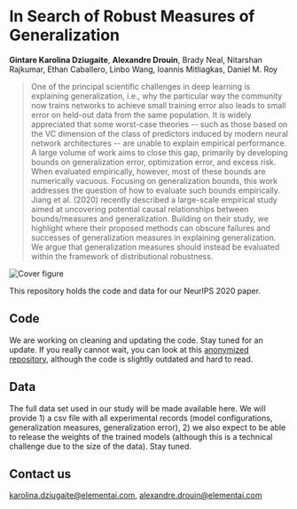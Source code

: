 # In Search of Robust Measures of Generalization

**Gintare Karolina Dziugaite**, **Alexandre Drouin**, Brady Neal, Nitarshan Rajkumar, Ethan Caballero, Linbo Wang, Ioannis Mitliagkas, Daniel M. Roy

>One of the principal scientific challenges in deep learning is explaining generalization, i.e., why the particular way the community now trains networks to achieve small training error also leads to small error on held-out data from the same population. It is widely appreciated that some worst-case theories -- such as those based on the VC dimension of the class of predictors induced by modern neural network architectures -- are unable to explain empirical performance. A large volume of work aims to close this gap, primarily by developing bounds on generalization error, optimization error, and excess risk. When evaluated empirically, however, most of these bounds are numerically vacuous. Focusing on generalization bounds, this work addresses the question of how to evaluate such bounds empirically. Jiang et al. (2020) recently described a large-scale empirical study aimed at uncovering potential causal relationships between bounds/measures and generalization. Building on their study, we highlight where their proposed methods can obscure failures and successes of generalization measures in explaining generalization. We argue that generalization measures should instead be evaluated within the framework of distributional robustness.


![Cover figure](https://github.com/nitarshan/robust-generalization-measures/raw/master/paper_graphic.png)

This repository holds the code and data for our NeurIPS 2020 paper.

## Code

We are working on cleaning and updating the code. Stay tuned for an update. If you really cannot wait, you can look at this [anonymized repository](https://github.com/nitarshan/banana-smoothie-recipe-1776), although the code is slightly outdated and hard to read.


## Data

The full data set used in our study will be made available here. We will provide 1) a csv file with all experimental records (model configurations, generalization measures, generalization error), 2) we also expect to be able to release the weights of the trained models (although this is a technical challenge due to the size of the data). Stay tuned.


## Contact us

karolina.dziugaite@elementai.com, alexandre.drouin@elementai.com
